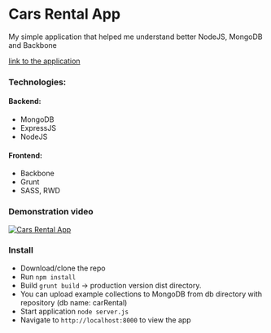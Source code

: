 Cars Rental App
================

My simple application that helped me understand better NodeJS, MongoDB and Backbone

[link to the application](http://wnorbert.usermd.net/)

### Technologies: 

#### Backend:
* MongoDB 
* ExpressJS 
* NodeJS

#### Frontend:
* Backbone 
* Grunt
* SASS, RWD


### Demonstration video

[![Cars Rental App](https://raw.githubusercontent.com/norbiasz/carsRental_app/master/public/images/screen.JPG)](https://player.vimeo.com/video/271297703 "Demonstration video cars rental application")


### Install

* Download/clone the repo
* Run `npm install`
* Build `grunt build` -> production version dist directory.
* You can upload example collections to MongoDB from db directory with repository 
  (db name: carRental)
* Start application `node server.js`
* Navigate to `http://localhost:8000` to view the app


